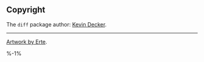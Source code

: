 ## Copyright

The `diff` package author: [Kevin Decker](https://github.com/kpdecker/jsdiff).

---

<Footer />

[Artwork by Erte][3].

[2]: https://npmjs.org/package/diff
[3]: http://www.erte.com

%-1%